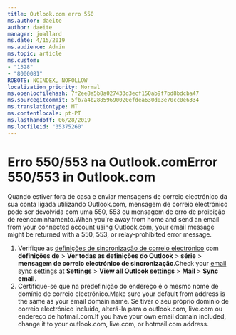 ```yaml
---
title: Outlook.com erro 550
ms.author: daeite
author: daeite
manager: joallard
ms.date: 4/15/2019
ms.audience: Admin
ms.topic: article
ms.custom:
- "1328"
- "8000081"
ROBOTS: NOINDEX, NOFOLLOW
localization_priority: Normal
ms.openlocfilehash: 7f2ee8a5b8a027433d3ecf150ab9f7bd8bdcba47
ms.sourcegitcommit: 5fb7a4b28859690020efdea630d03e70cc0e6334
ms.translationtype: MT
ms.contentlocale: pt-PT
ms.lasthandoff: 06/28/2019
ms.locfileid: "35375260"
---
```

# <a name="error-550553-in-outlookcom"></a><span data-ttu-id="ad586-102">Erro 550/553 na Outlook.com</span><span class="sxs-lookup"><span data-stu-id="ad586-102">Error 550/553 in Outlook.com</span></span>

<span data-ttu-id="ad586-103">Quando estiver fora de casa e enviar mensagens de correio electrónico da sua conta ligada utilizando Outlook.com, mensagem de correio electrónico pode ser devolvida com uma 550, 553 ou mensagem de erro de proibição de reencaminhamento.</span><span class="sxs-lookup"><span data-stu-id="ad586-103">When you're away from home and send an email from your connected account using Outlook.com, your email message might be returned with a 550, 553, or relay-prohibited error message.</span></span>

1. <span data-ttu-id="ad586-104">Verifique as [definições de sincronização de correio electrónico](https://go.microsoft.com/fwlink/?linkid=2031283) com **definições de** > **Ver todas as definições do Outlook** > **série** > **mensagem de correio electrónico de sincronização**.</span><span class="sxs-lookup"><span data-stu-id="ad586-104">Check your [email sync settings](https://go.microsoft.com/fwlink/?linkid=2031283) at **Settings** > **View all Outlook settings** > **Mail** > **Sync email**.</span></span>
1. <span data-ttu-id="ad586-105">Certifique-se que na predefinição do endereço é o mesmo nome de domínio de correio electrónico.</span><span class="sxs-lookup"><span data-stu-id="ad586-105">Make sure your default from address is the same as your email domain name.</span></span> <span data-ttu-id="ad586-106">Se tiver o seu próprio domínio de correio electrónico incluído, alterá-la para o outlook.com, live.com ou endereço de hotmail.com.</span><span class="sxs-lookup"><span data-stu-id="ad586-106">If you have your own email domain included, change it to your outlook.com, live.com, or hotmail.com address.</span></span>
